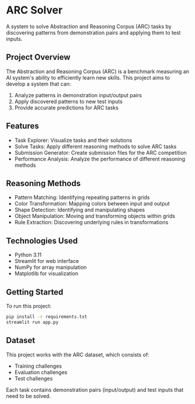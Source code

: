 # ARC Solver

A system to solve Abstraction and Reasoning Corpus (ARC) tasks by discovering patterns from demonstration pairs and applying them to test inputs.

## Project Overview

The Abstraction and Reasoning Corpus (ARC) is a benchmark measuring an AI system's ability to efficiently learn new skills. This project aims to develop a system that can:

1. Analyze patterns in demonstration input/output pairs
2. Apply discovered patterns to new test inputs
3. Provide accurate predictions for ARC tasks

## Features

- Task Explorer: Visualize tasks and their solutions
- Solve Tasks: Apply different reasoning methods to solve ARC tasks
- Submission Generator: Create submission files for the ARC competition
- Performance Analysis: Analyze the performance of different reasoning methods

## Reasoning Methods

- Pattern Matching: Identifying repeating patterns in grids
- Color Transformation: Mapping colors between input and output
- Shape Detection: Identifying and manipulating shapes
- Object Manipulation: Moving and transforming objects within grids
- Rule Extraction: Discovering underlying rules in transformations

## Technologies Used

- Python 3.11
- Streamlit for web interface
- NumPy for array manipulation
- Matplotlib for visualization

## Getting Started

To run this project:

```bash
pip install -r requirements.txt
streamlit run app.py
```

## Dataset

This project works with the ARC dataset, which consists of:
- Training challenges
- Evaluation challenges
- Test challenges

Each task contains demonstration pairs (input/output) and test inputs that need to be solved.